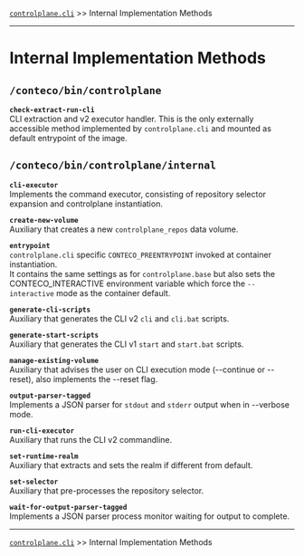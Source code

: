 [`controlplane.cli`](../README.md) >> Internal Implementation Methods

-----

# Internal Implementation Methods

## `/conteco/bin/controlplane`

__`check-extract-run-cli`__  
CLI extraction and v2 executor handler.
This is the only externally accessible method implemented by `controlplane.cli`
and mounted as default entrypoint of the image.

## `/conteco/bin/controlplane/internal`

__`cli-executor`__  
Implements the command executor, consisting of repository selector expansion and controlplane instantiation.

__`create-new-volume`__  
Auxiliary that creates a new `controlplane_repos` data volume.

__`entrypoint`__  
`controlplane.cli` specific `CONTECO_PREENTRYPOINT` invoked at container instantiation.  
It contains the same settings as for `controlplane.base` but also sets the CONTECO_INTERACTIVE environment variable
which force the `--interactive` mode as the container default.

__`generate-cli-scripts`__  
Auxiliary that generates the CLI v2 `cli` and `cli.bat` scripts.

__`generate-start-scripts`__  
Auxiliary that generates the CLI v1 `start` and `start.bat` scripts.

__`manage-existing-volume`__  
Auxiliary that advises the user on CLI execution mode (--continue or --reset), also implements the --reset flag.

__`output-parser-tagged`__  
Implements a JSON parser for `stdout` and `stderr` output when in --verbose mode.

__`run-cli-executor`__  
Auxiliary that runs the CLI v2 commandline.

__`set-runtime-realm`__  
Auxiliary that extracts and sets the realm if different from default.

__`set-selector`__  
Auxiliary that pre-processes the repository selector.

__`wait-for-output-parser-tagged`__  
Implements a JSON parser process monitor waiting for output to complete.

-----
[`controlplane.cli`](../README.md) >> Internal Implementation Methods
